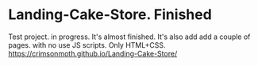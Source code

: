 # Landing-Cake-Store. Finished 
Test project.
in progress.
It's almost finished. It's also add add a couple of pages. 
with no use JS scripts. Only HTML+CSS.
https://crimsonmoth.github.io/Landing-Cake-Store/
